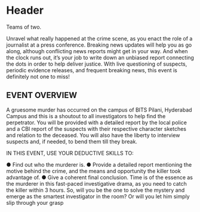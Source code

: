 <!-- TITLE: Sherlocked -->
<!-- SUBTITLE: A quick summary of Sherlocked -->

# Header
Teams of two.

Unravel what really happened at the crime scene, as you enact the role of a journalist at a press conference. Breaking news updates will help you as go along, although conflicting news reports might get in your way. And when the clock runs out, it’s your job to write down an unbiased report connecting the dots in order to help deliver justice. With live questioning of suspects, periodic evidence releases, and frequent breaking news, this event is definitely not one to miss!

## EVENT OVERVIEW 
A gruesome murder has occurred on the campus of BITS Pilani, Hyderabad Campus and this is a shoutout to all investigators to help find the perpetrator. You will be provided with a detailed report by the local police and a CBI report of the suspects with their respective character sketches and relation to the deceased. You will also have the liberty to interview suspects and, if needed, to bend them till they break. 

IN THIS EVENT, USE YOUR DEDUCTIVE SKILLS TO: 

● Find out who the murderer is. 
● Provide a detailed report mentioning the motive behind the crime, and the means and opportunity the killer took advantage of. 
● Give a coherent final conclusion. 
Time is of the essence as the murderer in this fast-paced investigative drama, as you need to catch the killer within 3 hours. So, will you be the one to solve the mystery and emerge as the smartest investigator in the room? Or will you let him simply slip through your grasp